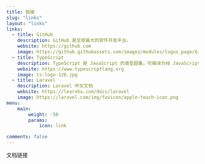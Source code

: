 ```yaml
---
title: 链接
slug: "links"
layout: "links"
links:
  - title: GitHub
    description: GitHub 是全球最大的软件开发平台。
    website: https://github.com
    image: https://github.githubassets.com/images/modules/logos_page/GitHub-Mark.png
  - title: TypeScript
    description: TypeScript 是 JavaScript 的类型超集，可编译为纯 JavaScript。
    website: https://www.typescriptlang.org
    image: ts-logo-128.jpg
  - title: Laravel
    description: Laravel 中文文档
    website: https://learnku.com/docs/laravel
    image: https://laravel.com/img/favicon/apple-touch-icon.png
menu:
    main: 
        weight: -50
        params:
            icon: link

comments: false
---
```


文档链接
